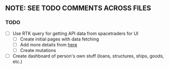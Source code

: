 ## **NOTE: SEE TODO COMMENTS ACROSS FILES**

### TODO

- [ ] Use RTK query for getting API data from spacetraders for UI
  - [ ] Create initial pages with data fetching
  - [ ] Add more details from [here](https://redux-toolkit.js.org/rtk-query/usage/queries)
  - [ ] Create mutations

- [ ] Create dashboard of person's own stuff (loans, structures, ships, goods, etc.)